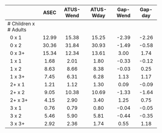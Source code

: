 
|                      |         ASEC |    ATUS-Wend |    ATUS-Wday |     Gap-Wend |      Gap-day |
| -------------------- | :----------: | :----------: | :----------: | :----------: | :----------: |
| # Children x # Adults |              |              |              |              |              |
| &nbsp;&nbsp;0 x 1    |        12.99 |        15.38 |        15.25 |        -2.39 |        -2.26 |
| &nbsp;&nbsp;0 x 2    |        30.36 |        31.84 |        30.93 |        -1.49 |        -0.58 |
| &nbsp;&nbsp;0 x 3+   |        15.34 |        12.34 |        13.61 |         3.00 |         1.74 |
| &nbsp;&nbsp;1 x 1    |         1.68 |         2.01 |         1.80 |        -0.33 |        -0.12 |
| &nbsp;&nbsp;1 x 2    |         8.63 |         8.66 |         8.38 |        -0.03 |         0.25 |
| &nbsp;&nbsp;1 x 3+   |         7.45 |         6.31 |         6.28 |         1.13 |         1.17 |
| &nbsp;&nbsp;2+ x 1   |         1.21 |         1.12 |         1.30 |         0.09 |        -0.09 |
| &nbsp;&nbsp;2+ x 2   |         9.05 |        10.38 |        10.69 |        -1.33 |        -1.64 |
| &nbsp;&nbsp;2+ x 3+  |         4.15 |         2.90 |         3.40 |         1.25 |         0.75 |
| &nbsp;&nbsp;3 x 1    |         0.76 |         0.79 |         0.80 |        -0.04 |        -0.05 |
| &nbsp;&nbsp;3 x 2    |         5.46 |         5.90 |         5.81 |        -0.44 |        -0.35 |
| &nbsp;&nbsp;3 x 3+   |         2.92 |         2.36 |         1.74 |         0.55 |         1.18 |

